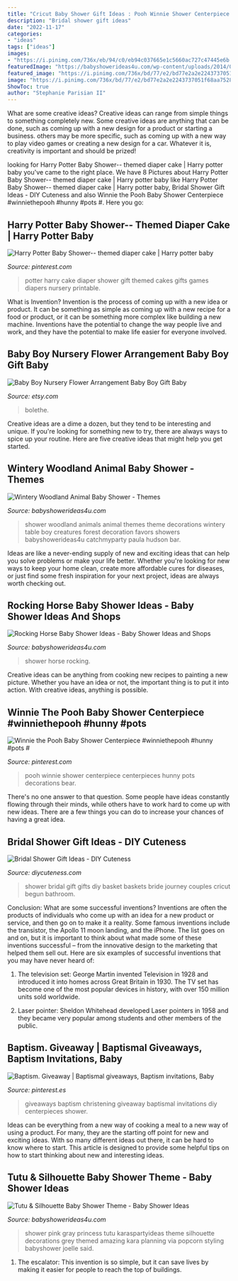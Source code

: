```yaml
---
title: "Cricut Baby Shower Gift Ideas : Pooh Winnie Shower Centerpiece Centerpieces Hunny Pots Decorations Bear"
description: "Bridal shower gift ideas"
date: "2022-11-17"
categories:
- "ideas"
tags: ["ideas"]
images:
- "https://i.pinimg.com/736x/eb/94/c0/eb94c037665e1c5660ac727c47445e6b.jpg"
featuredImage: "https://babyshowerideas4u.com/wp-content/uploads/2014/02/197638_10151338347461324_672423923_n_600x900.jpg"
featured_image: "https://i.pinimg.com/736x/bd/77/e2/bd77e2a2e2243737051f68aa75288f8f.jpg"
image: "https://i.pinimg.com/736x/bd/77/e2/bd77e2a2e2243737051f68aa75288f8f.jpg"
ShowToc: true
author: "Stephanie Parisian II"
---
```



What are some creative ideas?
Creative ideas can range from simple things to something completely new. Some creative ideas are anything that can be done, such as coming up with a new design for a product or starting a business. others may be more specific, such as coming up with a new way to play video games or creating a new design for a car. Whatever it is, creativity is important and should be prized!

	

		
looking for Harry Potter Baby Shower-- themed diaper cake | Harry potter baby you've came to the right place. We have 8 Pictures about Harry Potter Baby Shower-- themed diaper cake | Harry potter baby like Harry Potter Baby Shower-- themed diaper cake | Harry potter baby, Bridal Shower Gift Ideas - DIY Cuteness and also Winnie the Pooh Baby Shower Centerpiece #winniethepooh #hunny #pots #. Here you go:
		
    
## Harry Potter Baby Shower-- Themed Diaper Cake | Harry Potter Baby

<img loading=lazy src="https://i.pinimg.com/736x/eb/94/c0/eb94c037665e1c5660ac727c47445e6b.jpg" onerror="this.onerror=null;this.src='https://tse2.mm.bing.net/th?id=OIP.oKiYbWPHJ1XYukD85KG2FwHaJ3&amp;pid=15.1';" alt="Harry Potter Baby Shower-- themed diaper cake | Harry potter baby">

_Source: pinterest.com_

>potter harry cake diaper shower gift themed cakes gifts games diapers nursery printable. 

	

What is Invention?
Invention is the process of coming up with a new idea or product. It can be something as simple as coming up with a new recipe for a food or product, or it can be something more complex like building a new machine. Inventions have the potential to change the way people live and work, and they have the potential to make life easier for everyone involved.

    
## Baby Boy Nursery Flower Arrangement Baby Boy Gift Baby

<img loading=lazy src="https://img0.etsystatic.com/009/0/7313115/il_570xN.453143024_3dba.jpg" onerror="this.onerror=null;this.src='https://tse4.mm.bing.net/th?id=OIP.X83m_2CJCsXrsjrLJsGVPQHaJ4&amp;pid=15.1';" alt="Baby Boy Nursery Flower Arrangement Baby Boy Gift Baby">

_Source: etsy.com_

>bolethe. 

	

Creative ideas are a dime a dozen, but they tend to be interesting and unique. If you're looking for something new to try, there are always ways to spice up your routine. Here are five creative ideas that might help you get started.

    
## Wintery Woodland Animal Baby Shower - Themes

<img loading=lazy src="http://www.babyshowerideas4u.com/wp-content/uploads/2016/01/wintery-woodland-animal-baby-shower-food-table.jpg" onerror="this.onerror=null;this.src='https://tse2.mm.bing.net/th?id=OIP.ruxPEoN65rzeMvZi1vy7IAHaJ4&amp;pid=15.1';" alt="Wintery Woodland Animal Baby Shower - Themes">

_Source: babyshowerideas4u.com_

>shower woodland animals animal themes theme decorations wintery table boy creatures forest decoration favors showers babyshowerideas4u catchmyparty paula hudson bar. 

	

Ideas are like a never-ending supply of new and exciting ideas that can help you solve problems or make your life better. Whether you're looking for new ways to keep your home clean, create more affordable cures for diseases, or just find some fresh inspiration for your next project, ideas are always worth checking out.

    
## Rocking Horse Baby Shower Ideas - Baby Shower Ideas And Shops

<img loading=lazy src="https://www.babyshowerideas4u.com/wp-content/uploads/2014/01/Rocking-horse-baby-shower-via-Karas-Party-Ideas-KarasPartyIdeas.com-babyshowerideas-rockinghorse-17.jpg" onerror="this.onerror=null;this.src='https://tse4.mm.bing.net/th?id=OIP.JVHPweHmUUJeIhqRnJ8mEQHaKk&amp;pid=15.1';" alt="Rocking Horse Baby Shower Ideas - Baby Shower Ideas and Shops">

_Source: babyshowerideas4u.com_

>shower horse rocking. 

	

Creative ideas can be anything from cooking new recipes to painting a new picture. Whether you have an idea or not, the important thing is to put it into action. With creative ideas, anything is possible.

    
## Winnie The Pooh Baby Shower Centerpiece #winniethepooh #hunny #pots #

<img loading=lazy src="https://i.pinimg.com/736x/bd/77/e2/bd77e2a2e2243737051f68aa75288f8f.jpg" onerror="this.onerror=null;this.src='https://tse2.mm.bing.net/th?id=OIP.7My_4VfJ5tE3V9bk7y8slQHaJ4&amp;pid=15.1';" alt="Winnie the Pooh Baby Shower Centerpiece #winniethepooh #hunny #pots #">

_Source: pinterest.com_

>pooh winnie shower centerpiece centerpieces hunny pots decorations bear. 

	

There's no one answer to that question. Some people have ideas constantly flowing through their minds, while others have to work hard to come up with new ideas. There are a few things you can do to increase your chances of having a great idea.

    
## Bridal Shower Gift Ideas - DIY Cuteness

<img loading=lazy src="https://diycuteness.com/wp-content/uploads/2019/12/bridal-shower-gift-ideas-9.jpg" onerror="this.onerror=null;this.src='https://tse3.mm.bing.net/th?id=OIP.z_Kg40CYU5iYBPA0d61xMQHaJ3&amp;pid=15.1';" alt="Bridal Shower Gift Ideas - DIY Cuteness">

_Source: diycuteness.com_

>shower bridal gift gifts diy basket baskets bride journey couples cricut begun bathroom. 

	

Conclusion: What are some successful inventions?
Inventions are often the products of individuals who come up with an idea for a new product or service, and then go on to make it a reality. Some famous inventions include the transistor, the Apollo 11 moon landing, and the iPhone. The list goes on and on, but it is important to think about what made some of these inventions successful – from the innovative design to the marketing that helped them sell out. Here are six examples of successful inventions that you may have never heard of:
1. The television set: George Martin invented Television in 1928 and introduced it into homes across Great Britain in 1930. The TV set has become one of the most popular devices in history, with over 150 million units sold worldwide.

2. Laser pointer: Sheldon Whitehead developed Laser pointers in 1958 and they became very popular among students and other members of the public.

    
## Baptism. Giveaway | Baptismal Giveaways, Baptism Invitations, Baby

<img loading=lazy src="https://i.pinimg.com/736x/8f/8d/ae/8f8daedec59de26914e6c0bf76c36434--christening-giveaways.jpg" onerror="this.onerror=null;this.src='https://tse1.mm.bing.net/th?id=OIP.T901H8mE1G1Vip6F9_8VrAHaLH&amp;pid=15.1';" alt="Baptism. Giveaway | Baptismal giveaways, Baptism invitations, Baby">

_Source: pinterest.es_

>giveaways baptism christening giveaway baptismal invitations diy centerpieces shower. 

	

Ideas can be everything from a new way of cooking a meal to a new way of using a product. For many, they are the starting off point for new and exciting ideas. With so many different ideas out there, it can be hard to know where to start. This article is designed to provide some helpful tips on how to start thinking about new and interesting ideas.

    
## Tutu &amp; Silhouette Baby Shower Theme - Baby Shower Ideas

<img loading=lazy src="https://babyshowerideas4u.com/wp-content/uploads/2014/02/197638_10151338347461324_672423923_n_600x900.jpg" onerror="this.onerror=null;this.src='https://tse2.mm.bing.net/th?id=OIP.WXQK6LJhKIgWN3I7213mEwHaLH&amp;pid=15.1';" alt="Tutu &amp; Silhouette Baby Shower Theme - Baby Shower Ideas">

_Source: babyshowerideas4u.com_

>shower pink gray princess tutu karaspartyideas theme silhouette decorations grey themed amazing kara planning via popcorn styling babyshower joelle said. 

	

1. The escalator: This invention is so simple, but it can save lives by making it easier for people to reach the top of buildings.

